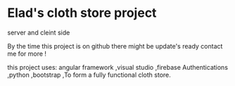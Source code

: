 # Elad's cloth store project
 server and cleint side
 


By the time this project is on github there might be update's ready contact me for more !


this project uses: angular framework ,visual studio ,firebase Authentications ,python ,bootstrap ,To form a fully functional cloth store.
